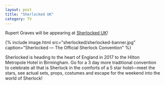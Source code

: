 ```yaml
---
layout: post
title: "Sherlocked UK"
category: TV
---
```

Rupert Graves will be appearing at [Sherlocked UK](https://www.sherlocked.com/)!

{% include image.html src="sherlocked/sherlocked-banner.jpg" caption="Sherlocked — The Official Sherlock Convention" %}

Sherlocked is heading to the heart of England in 2017 to the Hilton Metropole Hotel in Birmingham. Go for a 3 day more traditional convention to celebrate all that is Sherlock in the comforts of a 5 star hotel—meet the stars, see actual sets, props, costumes and escape for the weekend into the world of Sherlock!
